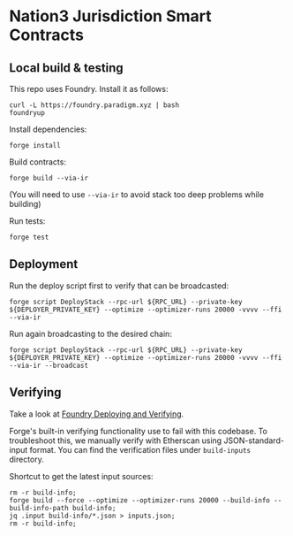 # Nation3 Jurisdiction Smart Contracts

## Local build & testing

This repo uses Foundry. Install it as follows:
```
curl -L https://foundry.paradigm.xyz | bash
foundryup
```

Install dependencies:
```
forge install
```

Build contracts:
```
forge build --via-ir
```
(You will need to use `--via-ir` to avoid stack too deep problems while building)

Run tests:
```
forge test
```

## Deployment

Run the deploy script first to verify that can be broadcasted:
```
forge script DeployStack --rpc-url ${RPC_URL} --private-key ${DEPLOYER_PRIVATE_KEY} --optimize --optimizer-runs 20000 -vvvv --ffi --via-ir
```

Run again broadcasting to the desired chain:
```
forge script DeployStack --rpc-url ${RPC_URL} --private-key ${DEPLOYER_PRIVATE_KEY} --optimize --optimizer-runs 20000 -vvvv --ffi --via-ir --broadcast
```

## Verifying

Take a look at [Foundry Deploying and Verifying](https://book.getfoundry.sh/forge/deploying).

Forge's built-in verifying functionality use to fail with this codebase. To troubleshoot this, we manually verify with Etherscan using JSON-standard-input format. You can find the verification files under `build-inputs` directory.

Shortcut to get the latest input sources:
```
rm -r build-info;
forge build --force --optimize --optimizer-runs 20000 --build-info --build-info-path build-info;
jq .input build-info/*.json > inputs.json;
rm -r build-info;
```
